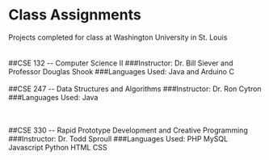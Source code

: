 # Class Assignments
Projects completed for class at Washington University in St. Louis
<br />
<br />
<br />
##CSE 132 -- Computer Science II
###Instructor:
Dr. Bill Siever and Professor Douglas Shook
###Languages Used: 
Java and Arduino C
<br />
<br />
##CSE 247 -- Data Structures and Algorithms
###Instructor:
Dr. Ron Cytron
###Languages Used: 
Java

<br />
<br />
##CSE 330 -- Rapid Prototype Development and Creative Programming
###Instructor:
Dr. Todd Sproull
###Languages Used: 
PHP
MySQL
Javascript
Python
HTML
CSS
